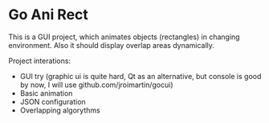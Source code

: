 # Go Ani Rect

This is a GUI project, which animates objects (rectangles) in changing
environment. Also it should display overlap areas dynamically.

Project interations:
- GUI try (graphic ui is quite hard, Qt as an alternative, but console is good
  by now, I will use github.com/jroimartin/gocui)
- Basic animation
- JSON configuration
- Overlapping algorythms
